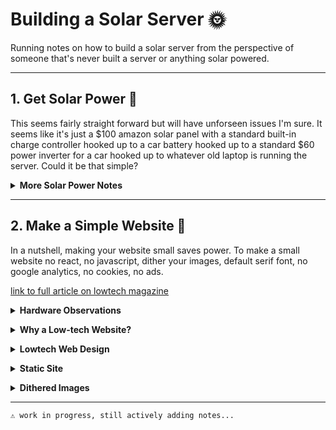 # Building a Solar Server 🌞

Running notes on how to build a solar server from the perspective of someone that's never built a server or anything solar powered.

---

## 1. Get Solar Power 🔌

This seems fairly straight forward but will have unforseen issues I'm sure. It seems like it's just a $100 amazon solar panel with a standard built-in charge controller hooked up to a car battery hooked up to a standard $60 power inverter for a car hooked up to whatever old laptop is running the server. Could it be that simple?

<details>
<summary><strong>
  More Solar Power Notes
</strong></summary><br>

* get a solar panel with a charge controller
* the charge controller regulates the output power
* hook this up (directly?) to a car battery
* get a power inverter to convert dc to ac power
* hook this up (directly?) to the car battery
* you now have normal ac power

</details>

---

## 2. Make a Simple Website 📄

In a nutshell, making your website small saves power. To make a small website no react, no javascript, dither your images, default serif font, no google analytics, no cookies, no ads.

[link to full article on lowtech magazine](https://solar.lowtechmagazine.com/2018/09/how-to-build-a-lowtech-website/)
  
<details>
<summary><strong>
  Hardware Observations
</strong></summary><br>
  
* a charge controller directly hooked up to a server via usb
* battery maybe optional
  
<br></details>

<details>
<summary><strong>
  Why a Low-tech Website?
</strong></summary><br>

* lowtech design meant to radically reduce server energy use
* internet meant to [dematerialise society and decrease energy use](https://www.bcg.com/publications/2012/energy-environment-technology-industries-smarter-2020-role-ict-driving-sustainable-future.aspx)
* internet is a [large / growing consumer of energy](https://solar.lowtechmagazine.com/2015/10/can-the-internet-run-on-renewable-energy.html)
* the internet uses three times more energy than all current wind and solar power (source?)
* almost all pv solar panels are produced in china
* chinese energy grid is twice as carbonized and half as effecient as europe's
* web content is becoming increasingly resource intensive
* video and website size is to blame
* average web page was .45 MB in 2010 and 1.7-2.9 MB in 2018
* average mobile 'page weight' was .15 MB in 2011 to 1.6 MB in 2018
* [growth in web traffic surpasses increases in energy efficiency](https://www.researchgate.net/publication/224224694/download)
* heavier / larger sites also shorten hardware lifetimes
* manufacturing computers is [extremely energy-intensive](https://solar.lowtechmagazine.com/2009/06/embodied-energy-of-digital-technology.html)
* mobile devices create the need for an 'always-on' internet
* always-on internet access accompanies a cloud computing model
* cloud computing model decreases user device energy consumption but increases data center and network energy use
* once offline activities like file access now often require network access
  
<br></details>

<details>
<summary><strong>
  Lowtech Web Design
</strong></summary><br>
  
* the internet is not an autonomous being
* rising power consumption comes from choices web developers make
* converting a basic blog to a lowtech design decreases average page size by a factor of five
* average page weight is .77 MB
* less than half the page weight of the average site in 2018
* number of requests has also been decreased fivefold
* dowload speed has increased tenfold
* site is designed for low energy use not speed
  
<br></details>

<details>
<summary><strong>
  Static Site
</strong></summary><br>
  
* building a static site was a fundamental move
* most websites build pages on the fly after querying a database
* every request (repeats included) is generated on demand
* static sites generate pages once
* then static files live on the server's hard disk
* static sites are based on file storage
* dynamic sites depend on recurrent computation
* static sites require less processing power and less energy (how much? unclear)
* a normal blog site like lowtech magazine would take up too much power to run on solar power if it were a dynamically rendered data-driven website
* it would require too much energy (is this true?)
* it would also be a security risk
* there are fewer hacking attack routes for static sites
* damage to a static site is also more easily fixed
  
<br></details>


<details>
<summary><strong>
  Dithered Images
</strong></summary><br>
  
* working on this...
  
<br></details>
  
---

```
⚠️ work in progress, still actively adding notes...
